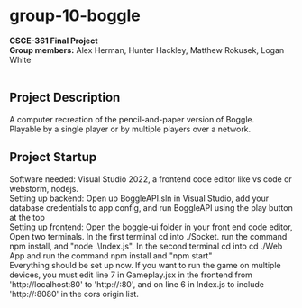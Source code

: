 # group-10-boggle
**CSCE-361 Final Project**<br />
**Group members:** Alex Herman, Hunter Hackley, Matthew Rokusek, Logan White<br />
<br />
## Project Description
A computer recreation of the pencil-and-paper version of Boggle.<br />
Playable by a single player or by multiple players over a network. <br />
## Project Startup
Software needed: Visual Studio 2022, a frontend code editor like vs code or webstorm, nodejs.
<br />
Setting up backend: Open up BoggleAPI.sln in Visual Studio, add your database credentials to app.config,
and run BoggleAPI using the play button at the top
<br />
Setting up frontend: Open the boggle-ui folder in your front end code editor,
Open two terminals. In the first terminal cd into ./Socket. run the command npm install, and "node .\Index.js\".
In the second terminal cd into cd ./Web App and run the command npm install and "npm start"
<br />
Everything should be set up now. If you want to run the game on multiple devices, you must edit line 7
in Gameplay.jsx in the frontend from 'http://localhost:80' to 'http://<IPv4 Address>:80', and
on line 6 in Index.js to include 'http://<IPv4 Address>:8080' in the cors origin list.
